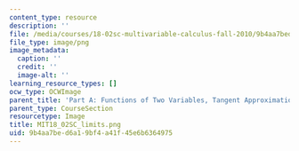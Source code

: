 ```yaml
---
content_type: resource
description: ''
file: /media/courses/18-02sc-multivariable-calculus-fall-2010/9b4aa7bed6a19bf4a41f45e6b6364975_MIT18_02SC_limits.png
file_type: image/png
image_metadata:
  caption: ''
  credit: ''
  image-alt: ''
learning_resource_types: []
ocw_type: OCWImage
parent_title: 'Part A: Functions of Two Variables, Tangent Approximation and Optimization'
parent_type: CourseSection
resourcetype: Image
title: MIT18_02SC_limits.png
uid: 9b4aa7be-d6a1-9bf4-a41f-45e6b6364975
---
```

